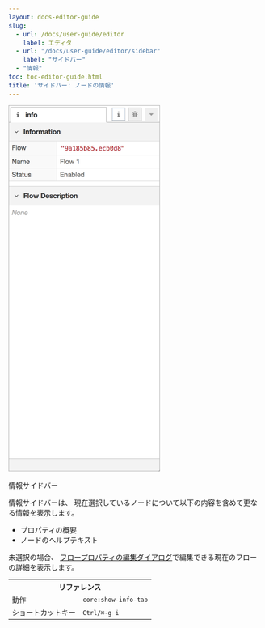 ```yaml
---
layout: docs-editor-guide
slug:
  - url: /docs/user-guide/editor
    label: エディタ
  - url: "/docs/user-guide/editor/sidebar"
    label: "サイドバー"
  - "情報"
toc: toc-editor-guide.html
title: 'サイドバー: ノードの情報'
---
```


<div style="width: 300px" class="figure align-right">
  <img src="../images/editor-sidebar-info.png" alt="Information Sidebar">
  <p class="caption">情報サイドバー</p>
</div>

情報サイドバーは、
現在選択しているノードについて以下の内容を含めて更なる情報を表示します。

 - プロパティの概要
 - ノードのヘルプテキスト

未選択の場合、
[フロープロパティの編集ダイアログ](../workspace/flows#editing-flow-properties)で編集できる現在のフローの詳細を表示します。

<table class="action-ref inline">
 <tr><th colspan="2">リファレンス</th></tr>
 <tr><td>動作</td><td><code>core:show-info-tab</code></td></tr>
 <tr><td>ショートカットキー</td><td><code>Ctrl/⌘-g i</code></td></tr>
</table>
